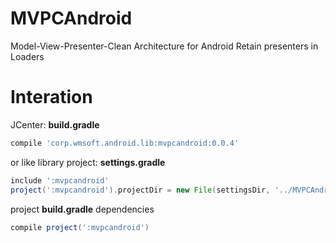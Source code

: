 # MVPCAndroid
Model-View-Presenter-Clean Architecture for Android
Retain presenters in Loaders

# Interation

JCenter:
**build.gradle**
```gradle
compile 'corp.wmsoft.android.lib:mvpcandroid:0.0.4'
```

or like library project:
**settings.gradle**
```gradle
include ':mvpcandroid'
project(':mvpcandroid').projectDir = new File(settingsDir, '../MVPCAndroid/mvpcandroid')
```
project **build.gradle** dependencies
```gradle
compile project(':mvpcandroid')
```

